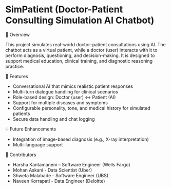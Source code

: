 # SimPatient (Doctor-Patient Consulting Simulation AI Chatbot)

🧠 Overview

This project simulates real-world doctor–patient consultations using AI. The chatbot acts as a virtual patient, while a doctor (user) interacts with it to perform diagnosis, questioning, and decision-making. It is designed to support medical education, clinical training, and diagnostic reasoning practice.

🚀 Features

- Conversational AI that mimics realistic patient responses
- Multi-turn dialogue handling for clinical scenarios
- Role-based design: Doctor (user) ↔ Patient (AI)
- Support for multiple diseases and symptoms
- Configurable personality, tone, and medical history for simulated patients
- Secure data handling and chat logging

💡 Future Enhancements

- Integration of image-based diagnosis (e.g., X-ray interpretation)
- Multi-language support

👥 Contributors

- Harsha Kantamaneni – Software Engineer (Wells Fargo)
- Mohan Askani - Data Scientist (Uber)
- Shweta Malabade - Software Engineer (UBS)
- Naveen Korrapati - Data Engineer (Deloitte)
